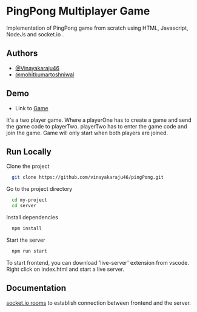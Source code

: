 # PingPong Multiplayer Game

Implementation of PingPong game from scratch using HTML, Javascript, NodeJs and socket.io .







## Authors

- [@Vinayakaraju46](https://www.linkedin.com/in/vinayaka-raju-442895157/)
- [@mohitkumartoshniwal](https://www.linkedin.com/in/mohitkumartoshniwal/)


  
## Demo

- Link to [Game](https://tender-beaver-760af4.netlify.app/)

It's a two player game. Where a playerOne has to create a game and send the game code to playerTwo.
playerTwo has to enter the game code and join the game.
Game will only start when both players are joined.



  
## Run Locally

Clone the project

```bash
  git clone https://github.com/vinayakaraju46/pingPong.git
```

Go to the project directory

```bash
  cd my-project
  cd server
```

Install dependencies

```bash
  npm install
```

Start the server

```bash
  npm run start
```

To start frontend, you can download 'live-server' extension from vscode.
Right click on index.html and start a live server.



  

  ## Documentation

  [socket.io rooms](https://socket.io/docs/v3/rooms/index.html) to establish connection between frontend and the server.
  
